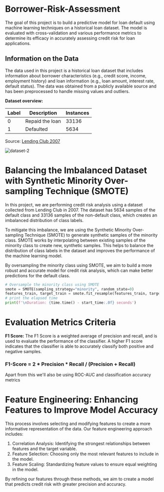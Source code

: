 # Borrower-Risk-Assessment
The goal of this project is to build a predictive model for loan default using machine learning techniques on a historical loan dataset. The model is evaluated with cross-validation and various performance metrics to determine its efficacy in accurately assessing credit risk for loan applications.

## Information on the Data
The data used in this project is a historical loan dataset that includes information about borrower characteristics (e.g., credit score, income, employment history) and loan information (e.g., loan amount, interest rate, default status). The data was obtained from a publicly available source and has been preprocessed to handle missing values and outliers.

**Dataset overview:**

| Label | Description | Instances
| --- | --- | --- | 
|0| Repaid the loan | 33136 |
|1| Defaulted | 5634 | 

Source: [Lending Club 2007](https://www.kaggle.com/datasets/samaxtech/lending-club-20072011-data)

![dataset-2](https://user-images.githubusercontent.com/116202234/217816394-4890c4a8-c27e-4803-b59d-0891c88750ec.PNG)

# Balancing the Imbalanced Dataset with Synthetic Minority Over-sampling Technique (SMOTE)
In this project, we are performing credit risk analysis using a dataset collected from Lending Club in 2007. The dataset has 5634 samples of the default class and 33136 samples of the non-default class, which creates an imbalanced distribution of class labels.

To mitigate this imbalance, we are using the Synthetic Minority Over-sampling Technique (SMOTE) to generate synthetic samples of the minority class. SMOTE works by interpolating between existing samples of the minority class to create new, synthetic samples. This helps to balance the distribution of class labels in the dataset and improves the performance of the machine learning model.

By oversampling the minority class using SMOTE, we aim to build a more robust and accurate model for credit risk analysis, which can make better predictions for the default class.

```python
# Oversample the minority class using SMOTE
smote = SMOTE(sampling_strategy="minority", random_state=0)
features_train, target_train = smote.fit_resample(features_train, target_train)
# print the elapsed time
print(f'\nDuration: {time.time() - start_time:.0f} seconds') 
```

# Evaluation Metrics Criteria
**F1 Score:** The F1 Score is a weighted average of precision and recall, and is used to evaluate the performance of the classifier. A higher F1 score indicates that the classifier is able to accurately classify both positive and negative samples.

### F1-Score = 2 * Precision * Recall / (Precision + Recall)
Apart from this we'll also be using ROC-AUC and classification accuracy metrics

# Feature Engineering: Enhancing Features to Improve Model Accuracy
This process involves selecting and modifying features to create a more informative representation of the data. Our feature engineering approach includes:

  1. Correlation Analysis: Identifying the strongest relationships between features and the target variable.
  2. Feature Selection: Choosing only the most relevant features to include in the model.
  3. Feature Scaling: Standardizing feature values to ensure equal weighting in the model.

By refining our features through these methods, we aim to create a model that predicts credit risk with greater precision and accuracy.


